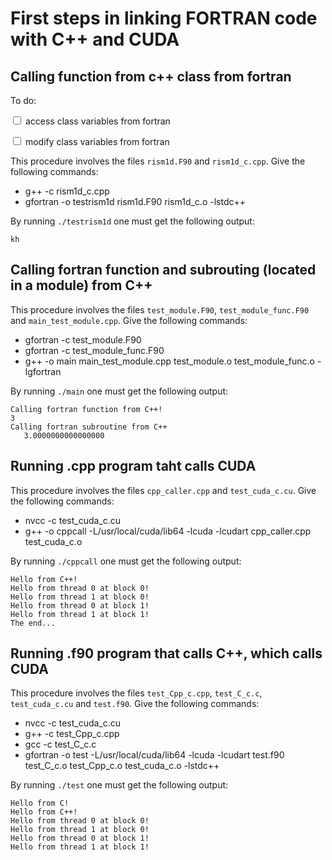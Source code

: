 # First steps in linking FORTRAN code with C++ and CUDA

## Calling function from c++ class from fortran

To do:

<input type="checkbox"> access class variables from fortran

<input type="checkbox"> modify class variables from fortran

This procedure involves the files `rism1d.F90` and `rism1d_c.cpp`. Give the following commands:

- g++ -c rism1d_c.cpp
- gfortran -o testrism1d rism1d.F90 rism1d_c.o -lstdc++

By running `./testrism1d` one must get the following output:

  ```
  kh
  ```

## Calling fortran function and subrouting (located in a module) from C++

This procedure involves the files `test_module.F90`, `test_module_func.F90` and `main_test_module.cpp`. Give the following commands:

- gfortran -c test_module.F90
- gfortran -c test_module_func.F90
- g++ -o main main_test_module.cpp test_module.o test_module_func.o -lgfortran

By running `./main` one must get the following output:

  ```
  Calling fortran function from C++!
  3
  Calling fortran subroutine from C++
     3.0000000000000000
  ```

## Running .cpp program taht calls CUDA

This procedure involves the files `cpp_caller.cpp` and `test_cuda_c.cu`. Give the following commands:

- nvcc -c test_cuda_c.cu
- g++ -o cppcall -L/usr/local/cuda/lib64 -lcuda -lcudart cpp_caller.cpp  test_cuda_c.o

By running `./cppcall` one must get the following output:

  ```
  Hello from C++!
  Hello from thread 0 at block 0!
  Hello from thread 1 at block 0!
  Hello from thread 0 at block 1!
  Hello from thread 1 at block 1!
  The end...
  ```

## Running .f90 program that calls C++, which calls CUDA

This procedure involves the files `test_Cpp_c.cpp`, `test_C_c.c`, `test_cuda_c.cu` and `test.f90`. Give the following commands:

- nvcc -c test_cuda_c.cu
- g++ -c test_Cpp_c.cpp
- gcc -c test_C_c.c
- gfortran -o test -L/usr/local/cuda/lib64 -lcuda -lcudart test.f90 test_C_c.o test_Cpp_c.o test_cuda_c.o -lstdc++

By running `./test` one must get the following output:

  ```
  Hello from C!
  Hello from C++!
  Hello from thread 0 at block 0!
  Hello from thread 1 at block 0!
  Hello from thread 0 at block 1!
  Hello from thread 1 at block 1!
  ```
